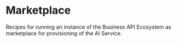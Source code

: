 # Marketplace

Recipes for running an instance of the Business API Ecosystem as marketplace for provisioning of the AI Service.

